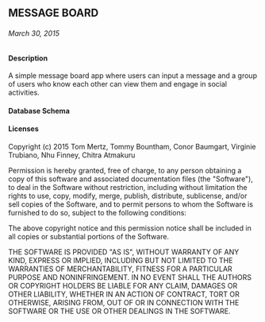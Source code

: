 ## MESSAGE BOARD

###### March 30, 2015


#### Description

A simple message board app where users can input a message and a group of users who know each other can view them and engage in social activities.

#### Database Schema



#### Licenses

Copyright (c) 2015 Tom Mertz, Tommy Bountham, Conor Baumgart, Virginie Trubiano, Nhu Finney, Chitra Atmakuru

Permission is hereby granted, free of charge, to any person obtaining a copy of this software and associated documentation files (the "Software"), to deal in the Software without restriction, including without limitation the rights to use, copy, modify, merge, publish, distribute, sublicense, and/or sell copies of the Software, and to permit persons to whom the Software is furnished to do so, subject to the following conditions:

The above copyright notice and this permission notice shall be included in all copies or substantial portions of the Software.

THE SOFTWARE IS PROVIDED "AS IS", WITHOUT WARRANTY OF ANY KIND, EXPRESS OR IMPLIED, INCLUDING BUT NOT LIMITED TO THE WARRANTIES OF MERCHANTABILITY, FITNESS FOR A PARTICULAR PURPOSE AND NONINFRINGEMENT. IN NO EVENT SHALL THE AUTHORS OR COPYRIGHT HOLDERS BE LIABLE FOR ANY CLAIM, DAMAGES OR OTHER LIABILITY, WHETHER IN AN ACTION OF CONTRACT, TORT OR OTHERWISE, ARISING FROM, OUT OF OR IN CONNECTION WITH THE SOFTWARE OR THE USE OR OTHER DEALINGS IN THE SOFTWARE.
